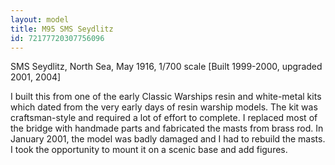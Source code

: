 ```yaml
---
layout: model
title: M95 SMS Seydlitz
id: 72177720307756096
---
```


SMS Seydlitz, North Sea, May 1916, 1/700 scale  [Built 1999-2000, upgraded 2001, 2004]

I built this from one of the early Classic Warships resin and white-metal kits which dated from the very early days of resin warship models. The kit was craftsman-style and required a lot of effort to complete. I replaced most of the bridge with handmade parts and fabricated the masts from brass rod. In January 2001, the model was badly damaged and I had to rebuild the masts. I took the opportunity to mount it on a scenic base and add figures.


